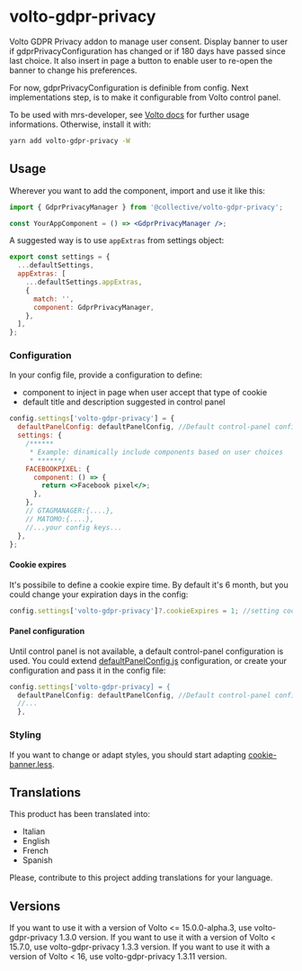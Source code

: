 # volto-gdpr-privacy

Volto GDPR Privacy addon to manage user consent.
Display banner to user if gdprPrivacyConfiguration has changed or if 180 days have passed since last choice.
It also insert in page a button to enable user to re-open the banner to change his preferences.

For now, gdprPrivacyConfiguration is definible from config.
Next implementations step, is to make it configurable from Volto control panel.

To be used with mrs-developer, see [Volto docs](https://docs.voltocms.com/customizing/add-ons/) for further usage informations.
Otherwise, install it with:

```bash
yarn add volto-gdpr-privacy -W
```

## Usage

Wherever you want to add the component, import and use it like this:

```jsx
import { GdprPrivacyManager } from '@collective/volto-gdpr-privacy';

const YourAppComponent = () => <GdprPrivacyManager />;
```

A suggested way is to use `appExtras` from settings object:

```jsx
export const settings = {
  ...defaultSettings,
  appExtras: [
    ...defaultSettings.appExtras,
    {
      match: '',
      component: GdprPrivacyManager,
    },
  ],
};
```

### Configuration

In your config file, provide a configuration to define:

- component to inject in page when user accept that type of cookie
- default title and description suggested in control panel

```jsx
config.settings['volto-gdpr-privacy'] = {
  defaultPanelConfig: defaultPanelConfig, //Default control-panel configuration.
  settings: {
    /******
     * Example: dinamically include components based on user choices
     * ******/
    FACEBOOKPIXEL: {
      component: () => {
        return <>Facebook pixel</>;
      },
    },
    // GTAGMANAGER:{....},
    // MATOMO:{....},
    //...your config keys...
  },
};
```

#### Cookie expires

It's possibile to define a cookie expire time. By default it's 6 month, but you could change your expiration days in the config:

```jsx
config.settings['volto-gdpr-privacy']?.cookieExpires = 1; //setting cookie expiration after 1 day
```

#### Panel configuration

Until control panel is not available, a default control-panel configuration is used.
You could extend [defaultPanelConfig.js](src/config/defaultPanelConfig.js) configuration, or create your configuration and pass it in the config file:

```jsx
config.settings['volto-gdpr-privacy] = {
  defaultPanelConfig: defaultPanelConfig, //Default control-panel configuration.
  //...
  },
```

### Styling

If you want to change or adapt styles, you should start adapting [cookie-banner.less](src/components/CookieBanner/cookie-banner.less).

## Translations

This product has been translated into:

- Italian
- English
- French
- Spanish

Please, contribute to this project adding translations for your language.

## Versions

If you want to use it with a version of Volto <= 15.0.0-alpha.3, use volto-gdpr-privacy 1.3.0 version.
If you want to use it with a version of Volto < 15.7.0, use volto-gdpr-privacy 1.3.3 version.
If you want to use it with a version of Volto < 16, use volto-gdpr-privacy 1.3.11 version.
